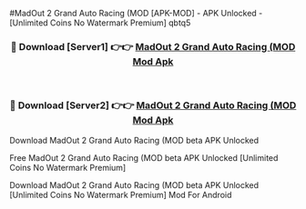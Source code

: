 #MadOut 2 Grand Auto Racing (MOD [APK-MOD] - APK Unlocked - [Unlimited Coins No Watermark Premium] qbtq5



<div align="center">

<h3>🔴 Download [Server1] 👉👉 <a href="https://momento.my/?title=MadOut_2_Grand_Auto_Racing_(MOD">MadOut 2 Grand Auto Racing (MOD Mod Apk</a></h3><br>

<h3>🔴 Download [Server2] 👉👉 <a href="https://momento.my/?title=MadOut_2_Grand_Auto_Racing_(MOD">MadOut 2 Grand Auto Racing (MOD Mod Apk</a></h3>
</div>



Download MadOut 2 Grand Auto Racing (MOD beta APK Unlocked

Free MadOut 2 Grand Auto Racing (MOD beta APK Unlocked [Unlimited Coins No Watermark Premium]

Download MadOut 2 Grand Auto Racing (MOD beta APK Unlocked [Unlimited Coins No Watermark Premium] Mod For Android
